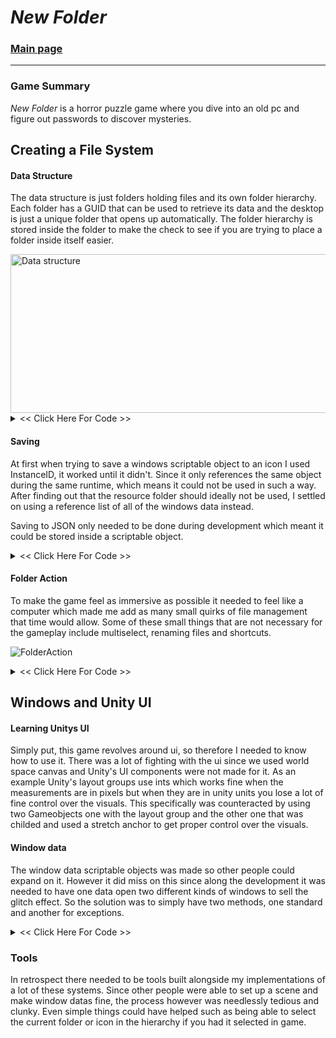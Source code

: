# *New Folder*

### [Main page](..) 
---

### Game Summary
*New Folder* is a horror puzzle game where you dive into an old pc and figure out passwords to discover mysteries.

## Creating a File System 
#### Data Structure
The data structure is just folders holding files and its own folder hierarchy. Each folder has a GUID that can be used to retrieve its data and the desktop is just a unique folder that opens up automatically. The folder hierarchy is stored inside the folder to make the check to see if you are trying to place a folder inside itself easier.

<img width="546" height="254" alt="Data structure" src="https://github.com/user-attachments/assets/9505b8a3-44bc-4434-a87a-0e7fc20b580e" />

 <Details>
 <summary> <color=green> &lt;&lt; Click Here For Code &gt;&gt; </color=green></summary>
<pre>
<code>

using System;
using UnityEngine;

[Serializable]
public class FolderData
{
    public bool[] isLockeds;
    public bool[] canBeDestroyeds;
    public string[] passwords;
    public string[] iconNames;
    public string[] folderGuids;
    public string[] folderHierarchy;
    public string[] windowDatas;
    public string[] pinWindowDatas;
    public int[] xCoordinates;
    public int[] yCoordinates;
    public GameObject[] folderWindows;
    public Icon.IconType[] iconTypes;
}

using UnityEngine;

public class FolderHolder : MonoBehaviour
{
    public static FolderHolder instance;
    public SerializableDictionary&lt;string, FolderData&gt; folderDatas = new();
    uint count = 0;

    public string GenerateFolderGUID()
    {
        count++;
        Hash128 hash = new();
        hash.Append(Time.time);
        hash.Append(count);
        string GUID = hash.ToString();
        folderDatas.Add(GUID, new());
        return GUID;
    }
}


using UnityEngine;

namespace FolderDataFunctions
{
    public class DataFunctions
    {
        public static void InitializeFolderDataArrays(FolderData folderData, int num)
        {
            folderData.isLockeds = new bool[num];
            folderData.canBeDestroyeds = new bool[num];
            folderData.folderWindows = new GameObject[num];
            folderData.passwords = new string[num];
            folderData.iconNames = new string[num];
            folderData.xCoordinates = new int[num];
            folderData.yCoordinates = new int[num];
            folderData.folderGuids = new string[num];
            folderData.iconTypes = new Icon.IconType[num];
            folderData.windowDatas = new string[num];
            folderData.pinWindowDatas = new string[num];
        }

        public static void DefineFolderDataArrays(FolderData folderData, Icon icon, int i)
        {
            if (icon.folderWindow != null)
            {
                folderData.folderWindows[i] = icon.folderWindow.gameObject;
            }
            folderData.canBeDestroyeds[i] = icon.canBeDestroyed;
            folderData.iconNames[i] = icon.iconName;
            folderData.xCoordinates[i] = icon.gridCoordinates.x;
            folderData.yCoordinates[i] = icon.gridCoordinates.y;
            folderData.windowDatas[i] = FolderHolder.instance.GenerateWindowGUID(icon.windowData);
            folderData.folderGuids[i] = icon.iconGUID;
            folderData.iconTypes[i] = icon.iconType;
            folderData.isLockeds[i] = icon.isLocked;
            folderData.passwords[i] = icon.hasGlitched;

            if (icon.pinWindowData != null)
            {
                folderData.pinWindowDatas[i] = FolderHolder.instance.GenerateWindowGUID(icon.pinWindowData);
            }
        }

        public static void DefineFolderDataArrays(FolderData folderData, FolderData oldFolderData, int i)
        {
            folderData.canBeDestroyeds[i] = oldFolderData.canBeDestroyeds[i];
            folderData.folderWindows[i] = oldFolderData.folderWindows[i];
            folderData.iconNames[i] = oldFolderData.iconNames[i];
            folderData.xCoordinates[i] = oldFolderData.xCoordinates[i];
            folderData.yCoordinates[i] = oldFolderData.yCoordinates[i];
            folderData.windowDatas[i] = oldFolderData.windowDatas[i];
            folderData.folderGuids[i] = oldFolderData.folderGuids[i];
            folderData.iconTypes[i] = oldFolderData.iconTypes[i];

            folderData.isLockeds[i] = oldFolderData.isLockeds[i];
            folderData.passwords[i] = oldFolderData.passwords[i];
            folderData.pinWindowDatas[i] = oldFolderData.pinWindowDatas[i];
        }

        public static Icon DefineIcon(FolderData folderData, GameObject iconGameObject, int i)
        {
            Icon icon = iconGameObject.GetComponent&lt;Icon&gt;();
            Vector2Int coordinates = new(folderData.xCoordinates[i], folderData.yCoordinates[i]);
            icon.canBeDestroyed = folderData.canBeDestroyeds[i];
            icon.gridCoordinates = coordinates;
            icon.folderIsActive = folderData.folderWindows != null && folderData.folderWindows[i] != null;
            icon.iconName = folderData.iconNames[i];
            icon.windowData = FolderHolder.instance.GUIDToWindowData(folderData.windowDatas[i]);
            icon.iconGUID = folderData.folderGuids[i];
            icon.iconType = folderData.iconTypes[i];
            icon.folderHierarchy = folderData.folderHierarchy;
            icon.isLocked = folderData.isLockeds[i];
            icon.hasGlitched = folderData.passwords[i];

            if (folderData.pinWindowDatas[i] != null && folderData.pinWindowDatas[i] != "")
            {
                LockScript lockScript = icon.AddComponent&lt;LockScript&gt;();
                icon.pinWindowData = FolderHolder.instance.GUIDToWindowData(folderData.pinWindowDatas[i]);
                icon.pinWindowData.SetPinWindowData(lockScript);
            }

            return icon;
        }
    }
}


</code>
</pre>
 </Details>

#### Saving 
 At first when trying to save a windows scriptable object to an icon I used InstanceID, it worked until it didn't. Since it only references the same object during the same runtime, which means it could not be used in such a way. After finding out that the resource folder should ideally not be used, I settled on using a reference list of all of the windows data instead.


 Saving to JSON only needed to be done during development which meant it could be stored inside a scriptable object.


 <Details>
 <summary> &lt;&lt; Click Here For Code &gt;&gt; </summary>
 <pre>
 <code>


using UnityEngine;

[CreateAssetMenu(fileName = "New Save Data", menuName = "Save Data")]
public class SaveData : ScriptableObject
{
    public string desktopData;
    public string desktopDataStorage;
    public string newDesktopData;
}
 


using System.Collections.Generic;
using UnityEngine;

public class FolderHolder : MonoBehaviour
{
    public static FolderHolder instance;
    public SerializableDictionary&lt;string, FolderData&gt; folderDatas = new();
    public SaveData saveData;
    [SerializeField] WindowData[] windowDatas;

    Dictionary&lt;string, WindowData&gt; windowDataLookUpTable = new Dictionary&lt;string, WindowData&gt;();


    private void Awake()
    {
        var folderHolders = FindObjectsOfType&lt;FolderHolder&gt;();
        if (folderHolders.Length == 1)
        {
            instance = this;
        }
        else
        {
            Destroy(gameObject);
        }

        if (saveData.desktopData != "")
        {
            Load();
        }

        PopulateWindowDataLookUpTable();
    }

    public void Load()
    {
        folderDatas = JsonUtility.FromJson&lt;SerializableDictionary&lt;string, FolderData&gt;&gt;(saveData.desktopData);
    }

    private void PopulateWindowDataLookUpTable()
    {
        foreach (WindowData windowData in windowDatas)
        {
            windowDataLookUpTable.Add(GenerateWindowGUID(windowData), windowData);
        }
    }

    public string GenerateWindowGUID(WindowData windowData)
    {
        Hash128 hash = new();
        hash.Append(windowData.name);
        string GUID = hash.ToString();
        return GUID;
    }

    public WindowData GUIDToWindowData(string GUID)
    {
        if (!windowDataLookUpTable.ContainsKey(GUID))
        {
            Debug.LogWarning("The window data needs to be inside Game handler to be used. GUID: " + GUID);
            return null;
        }
        return windowDataLookUpTable[GUID];
    }
}
</code>
</pre>
 </Details>

#### Folder Action
To make the game feel as immersive as possible it needed to feel like a computer which made me add as many small quirks of file management that time would allow. Some of these small things that are not necessary for the gameplay include multiselect, renaming files and shortcuts.


![FolderAction](https://github.com/user-attachments/assets/bfaf8492-ebe3-4942-b039-6930182ac8f3)

 <Details>
 <summary> &lt;&lt; Click Here For Code &gt;&gt; </summary>
 <pre>
 <code>

    public string[] GetSubfolders(string originFolder, out Dictionary&lt;string, string&gt; lockedFolders)
    {
        List&lt;string&gt; subfolderers = new();
        Stack&lt;string&gt; folderStack = new();
        lockedFolders = new();
        subfolderers.Add(originFolder);

        int j = 0;
        foreach (string folderGUID in folderDatas[originFolder].folderGuids)
        {
            if (string.IsNullOrEmpty(folderGUID))
            {
                j++;
                continue;
            }
            if (folderDatas[originFolder].isLockeds[j])
            {
                j++;
                lockedFolders.Add(folderGUID, folderGUID);
                continue;
            }
            subfolderers.Add(folderGUID);
            folderStack.Push(folderGUID);
            j++;
        }

        int i = 0;
        while (folderStack.Count &gt; 0 && i &lt; 100)
        {
            int k = 0;
            FolderData folderData = folderDatas[folderStack.Pop()];
            if (folderData.folderGuids != null)
            {
                foreach (string folderGUID in folderData.folderGuids)
                {
                    if (string.IsNullOrEmpty(folderGUID))
                    {
                        k++;
                        continue;
                    }
                    if (folderData.isLockeds[k])
                    {
                        k++;
                        lockedFolders.Add(folderGUID, folderGUID);
                        continue;
                    }
                    subfolderers.Add(folderGUID);
                    folderStack.Push(folderGUID);
                    k++;
                }
                i++;
            }
        }
        return subfolderers.ToArray();
    }

    public void ScatterIcons(GlitchEvents.ScatterType scatterType, string folderOpened, GameObject iconBase, float totalScatterTime, Icon triggerIcon)
{
    SelectManager.instance.ClearSelected();
    string originFolder;
    string triggerIconGUID = null;
    IconGrid triggerIconFolder = null;
    FolderData triggerFolderData = null;
    if (triggerIcon != null)
    {
        triggerIconGUID = triggerIcon.iconGUID;
        triggerFolderData = FolderHolder.instance.folderDatas[triggerIconGUID];
        triggerIconFolder = triggerIcon.folderWindow;
    }

    switch (scatterType)
    {
        case GlitchEvents.ScatterType.DESKTOP:
            originFolder = IconGrid.desktopFalseGUID;
            break;
        case GlitchEvents.ScatterType.TRASHCAN:
            Debug.LogWarning("This scatter type was depricated: implemnt");
            originFolder = IconGrid.trashcanFalseGUID;
            break;
        case GlitchEvents.ScatterType.OPENED:
            Debug.LogWarning("This scatter type was depricated: implemnt");
            if (!FolderHolder.instance.folderDatas.ContainsKey(folderOpened)) { return; }
            originFolder = folderOpened;
            break;
        default:
            return;
    }

    IconGrid[] iconGrids = FindObjectsOfType&lt;IconGrid&gt;();
    IconGrid desktop = GetComponent&lt;IconGrid&gt;();
    foreach (IconGrid iconGrid in iconGrids)
    {
        if (triggerIcon != null && triggerIcon.folderWindow == iconGrid) { continue; }
        if (iconGrid.thisFolderGUID != IconGrid.desktopFalseGUID)
        {
            iconGrid.RemoveAllIcons();
            continue;
        }
        desktop = iconGrid;
        if (scatterType == GlitchEvents.ScatterType.DESKTOP)
        {
            iconGrid.RemoveAllIcons();
        }
    }

    CursorLockMode pastLockState = Cursor.lockState;
    Cursor.lockState = CursorLockMode.Locked;
    Cursor.visible = false;

    StartCoroutine(ScatterIconsOneByOne(scatterType, iconBase, originFolder, desktop, pastLockState, totalScatterTime, triggerIcon,
        triggerFolderData, triggerIconGUID, triggerIconFolder));
}

IEnumerator ScatterIconsOneByOne(GlitchEvents.ScatterType scatterType, GameObject iconBase, string originFolder, IconGrid desktop,
    CursorLockMode pastLockState, float totalScatterTime, Icon triggerIcon, FolderData triggerFolderData, string triggerIconGUID, IconGrid triggerIconFolder)
{
    Icon newOriginIcon = null;
    List&lt;Icon&gt; icons = new List&lt;Icon&gt;();
    Vector3 topRight = Camera.main.ViewportToWorldPoint(new Vector3(1, 1, 0));
    Vector3 bottomLeft = Camera.main.ViewportToWorldPoint(new Vector3(-1, -1, 0)) / 2;
    string[] folders = FolderHolder.instance.GetSubfolders(originFolder, out Dictionary&lt;string, string&gt; lockedFolders);
    int iconNum = 0;
    foreach (string folder in folders)
    {
        if (FolderHolder.instance.folderDatas[folder].iconNames == null) { continue; }
        iconNum += FolderHolder.instance.folderDatas[folder].iconNames.Length;
    }
    float scatterTime = 0;
    if (totalScatterTime &gt; 0) { scatterTime = totalScatterTime / iconNum; }

    foreach (string folder in folders)
    {
        FolderData folderData = FolderHolder.instance.folderDatas[folder];
        if (folderData == null || folderData.iconNames == null) { continue; }

        for (int i = 0; i &lt; folderData.iconNames.Length; i++)
        {
            if (folderData.iconTypes[i] == Icon.IconType.Trashcan && folder == triggerIconGUID) { continue; }
            yield return new WaitForSeconds(scatterTime);
            GameObject iconGameobject = Instantiate(iconBase);
            Icon icon = DataFunctions.DefineIcon(folderData, iconGameobject, i);
            icon.ChangeIconGrid(desktop);
            if (scatterType == GlitchEvents.ScatterType.OPENED && folder == originFolder)
            {
                Icon toRemoveIcon = triggerIcon.folderWindow.icons[new Vector2Int(folderData.xCoordinates[i], folderData.yCoordinates[i])];
                triggerIcon.folderWindow.RemoveIcon(toRemoveIcon.gridCoordinates);
                Destroy(toRemoveIcon.gameObject);
            }

            Vector3 randomPos = new Vector3(UnityEngine.Random.Range(bottomLeft.x, topRight.x), UnityEngine.Random.Range(bottomLeft.y, topRight.y), 0);
            desktop.AddIcon(icon, randomPos, true, false);
            icons.Add(icon);

            if (icon.iconGUID == triggerIconGUID)
            {
                newOriginIcon = icon;
            }
        }

        if (!lockedFolders.ContainsKey(folder) && folder != desktop.thisFolderGUID)
        {
            FolderData newFolderData = new();
            DataFunctions.InitializeFolderDataArrays(newFolderData, 0);
            desktop.SaveFolderData(newFolderData, folder);
        }
    }
}


</code>
</pre>
 </Details>

## Windows and Unity UI

#### Learning Unitys UI
Simply put, this game revolves around ui, so therefore I needed to know how to use it. There was a lot of fighting with the ui since we used world space canvas and Unity's UI components were not made for it. As an example Unity's layout groups use ints which works fine when the measurements are in pixels but when they are in unity units you lose a lot of fine control over the visuals. This specifically was counteracted by using two Gameobjects one with the layout group and the other one that was childed and used a stretch anchor to get proper control over the visuals.

#### Window data

The window data scriptable objects was made so other people could expand on it. However it did miss on this since along the development it was needed to have one data open two different kinds of windows to sell the glitch effect. So the solution was to simply have two methods, one standard and another for exceptions.

 <Details>
 <summary> &lt;&lt; Click Here For Code &gt;&gt; </summary>
 <pre>
 <code>

using UnityEngine;

public class WindowData : ScriptableObject
{
    public string fileEnding;

    public void SetWindowData(GameObject window, Icon icon)
    {
        SettingWindowData(window, icon);
        SaveWindowDataOnWindow(window);
    }

    public void SetWindowData2(GameObject window, Icon icon)
    {
        SettingWindowData2(window, icon);
        SaveWindowDataOnWindow(window);
    }

    public virtual void SettingWindowData(GameObject window, Icon icon)
    {
        Debug.LogWarning("Base window data was used");
    }

    public virtual void SettingWindowData2(GameObject window, Icon icon)
    {
        Debug.LogWarning("Base window data was used");
    }

    public virtual void SetPinWindowData(LockScript lockScript)
    {
        Debug.LogWarning("Non lockscipt window data is used as lockscript window data", lockScript);
    }

    private void SaveWindowDataOnWindow(GameObject window)
    {
        window.GetComponent&lt;CloseWindow&gt;().windowData = this;
    }
}

</code>
</pre>
</Details>

### Tools
In retrospect there needed to be tools built alongside my implementations of a lot of these systems. Since other people were able to set up a scene and make window datas fine, the process however was needlessly tedious and clunky. Even simple things could have helped such as being able to select the current folder or icon in the hierarchy if you had it selected in game.



 

